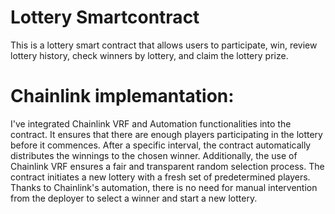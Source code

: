 # Lottery Smartcontract

This is a lottery smart contract that allows users to participate, win, review lottery history, check winners by lottery, and claim the lottery prize.


# Chainlink implemantation:

I've integrated Chainlink VRF and Automation functionalities into the contract. It ensures that there are enough players participating in the lottery before it commences. 
After a specific interval, the contract automatically distributes the winnings to the chosen winner. Additionally, the use of Chainlink VRF ensures a fair and transparent random selection process. 
The contract initiates a new lottery with a fresh set of predetermined players. Thanks to Chainlink's automation, there is no need for manual intervention from the deployer to select a winner and start a new lottery.

